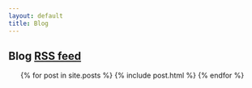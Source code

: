 ```yaml
---
layout: default
title: Blog
---
```

<h2>Blog
  <a class="fadedlink rss" href="http://feeds.feedburner.com/{{ site.feedburner_id }}" title="RSS feed">RSS feed
  </a>
</h2>

<ul class="posts">
  {% for post in site.posts %}
    {% include post.html %}
  {% endfor %}
</ul>
